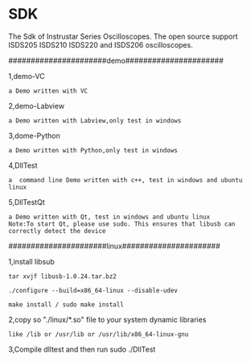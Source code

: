 # SDK
The Sdk of Instrustar Series Oscilloscopes. The open source support ISDS205 ISDS210 ISDS220 and ISDS206 oscilloscopes.

######################demo######################

1,demo-VC
	
	a Demo written with VC
	
2,demo-Labview
	
	a Demo written with Labview,only test in windows

3,dome-Python
	
	a Demo written with Python,only test in windows

4,DllTest
	
	a  command line Demo written with c++, test in windows and ubuntu linux

5,DllTestQt

	a Demo written with Qt, test in windows and ubuntu linux
	Note:To start Qt, please use sudo. This ensures that libusb can correctly detect the device
	
######################linux######################

1,install libsub

	
	tar xvjf libusb-1.0.24.tar.bz2
	
	./configure --build=x86_64-linux --disable-udev
	
	make install / sudo make install
2,copy so "./linux/*.so" file to your system dynamic libraries

	like /lib or /usr/lib or /usr/lib/x86_64-linux-gnu
	
3,Compile dlltest and then run
	sudo ./DllTest

